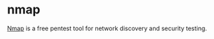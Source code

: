 # nmap

[Nmap](https://nmap.org/) is a free pentest tool for network discovery and security testing.